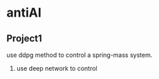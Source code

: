 # antiAI
## Project1

use ddpg method to control a spring-mass system. 

1. use deep network to control